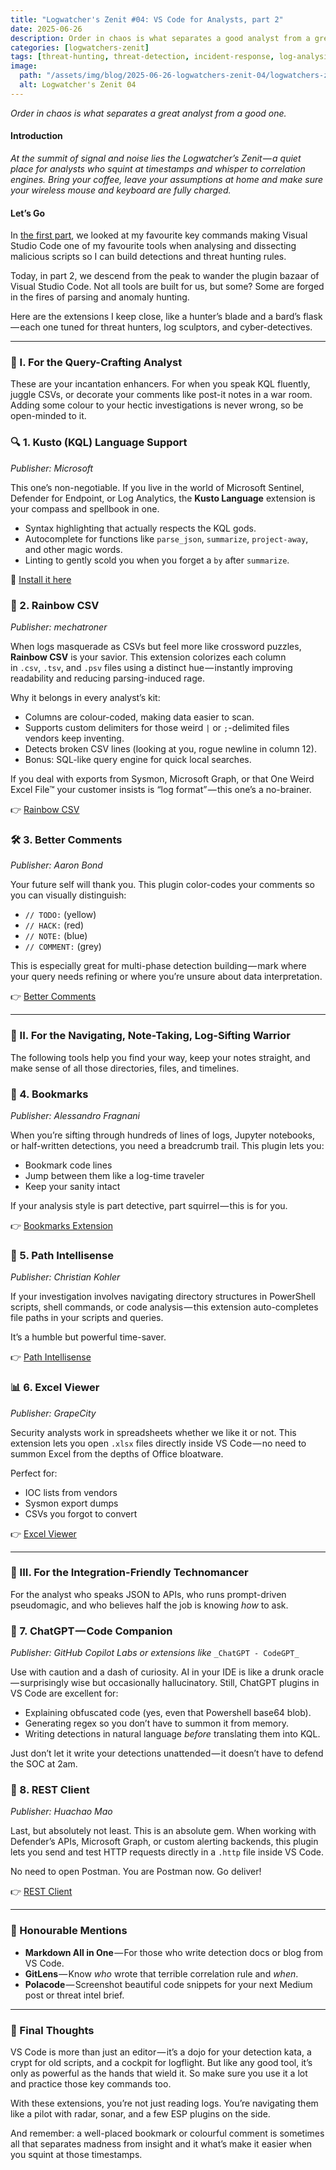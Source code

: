 ```yaml
---
title: "Logwatcher's Zenit #04: VS Code for Analysts, part 2"
date: 2025-06-26
description: Order in chaos is what separates a good analyst from a great one.
categories: [logwatchers-zenit]
tags: [threat-hunting, threat-detection, incident-response, log-analysis, visualstudio-code]
image:
  path: "/assets/img/blog/2025-06-26-logwatchers-zenit-04/logwatchers-zenit-title-04.png"
  alt: Logwatcher's Zenit 04
---
```


_Order in chaos is what separates a great analyst from a good one._

#### Introduction

_At the summit of signal and noise lies the Logwatcher’s Zenit — a quiet place for analysts who squint at timestamps and whisper to correlation engines. Bring your coffee, leave your assumptions at home and make sure your wireless mouse and keyboard are fully charged._

#### Let’s Go

In [the first part](https://threathunter-chronicles.com/blog/logwatchers-zenit/2025-05-29-vscode-for-analysts-part-1.html), we looked at my favourite key commands making Visual Studio Code one of my favourite tools when analysing and dissecting malicious scripts so I can build detections and threat hunting rules.

Today, in part 2, we descend from the peak to wander the plugin bazaar of Visual Studio Code. Not all tools are built for us, but some? Some are forged in the fires of parsing and anomaly hunting.

Here are the extensions I keep close, like a hunter’s blade and a bard’s flask — each one tuned for threat hunters, log sculptors, and cyber-detectives.

---

### 🧠 I. For the Query-Crafting Analyst

These are your incantation enhancers. For when you speak KQL fluently, juggle CSVs, or decorate your comments like post-it notes in a war room. Adding some colour to your hectic investigations is never wrong, so be open-minded to it.

### 🔍 1. Kusto (KQL) Language Support

_Publisher: Microsoft_

This one’s non-negotiable. If you live in the world of Microsoft Sentinel, Defender for Endpoint, or Log Analytics, the **Kusto Language** extension is your compass and spellbook in one.

- Syntax highlighting that actually respects the KQL gods.
- Autocomplete for functions like `parse_json`, `summarize`, `project-away`, and other magic words.
- Linting to gently scold you when you forget a `by` after `summarize`.

🔗 [Install it here](https://marketplace.visualstudio.com/items?itemName=ms-kusto.kusto-language)

### 🌈 2. Rainbow CSV

_Publisher: mechatroner_

When logs masquerade as CSVs but feel more like crossword puzzles, **Rainbow CSV** is your savior. This extension colorizes each column in `.csv`, `.tsv`, and `.psv` files using a distinct hue — instantly improving readability and reducing parsing-induced rage.

Why it belongs in every analyst’s kit:

- Columns are colour-coded, making data easier to scan.
- Supports custom delimiters for those weird `|` or `;`-delimited files vendors keep inventing.
- Detects broken CSV lines (looking at you, rogue newline in column 12).
- Bonus: SQL-like query engine for quick local searches.

If you deal with exports from Sysmon, Microsoft Graph, or that One Weird Excel File™ your customer insists is “log format” — this one’s a no-brainer.

👉 [Rainbow CSV](https://marketplace.visualstudio.com/items?itemName=mechatroner.rainbow-csv)

### 🛠️ 3. Better Comments

_Publisher: Aaron Bond_

Your future self will thank you. This plugin color-codes your comments so you can visually distinguish:

- `// TODO:` (yellow)
- `// HACK:` (red)
- `// NOTE:` (blue)
- `// COMMENT:` (grey)

This is especially great for multi-phase detection building — mark where your query needs refining or where you’re unsure about data interpretation.

👉 [Better Comments](https://marketplace.visualstudio.com/items?itemName=aaron-bond.better-comments)

---

### 🧭 II. For the Navigating, Note-Taking, Log-Sifting Warrior

The following tools help you find your way, keep your notes straight, and make sense of all those directories, files, and timelines.

### 📁 4. Bookmarks

_Publisher: Alessandro Fragnani_

When you’re sifting through hundreds of lines of logs, Jupyter notebooks, or half-written detections, you need a breadcrumb trail. This plugin lets you:

- Bookmark code lines
- Jump between them like a log-time traveler
- Keep your sanity intact

If your analysis style is part detective, part squirrel — this is for you.

👉 [Bookmarks Extension](https://marketplace.visualstudio.com/items?itemName=alefragnani.Bookmarks)

### 📁 5. Path Intellisense

_Publisher: Christian Kohler_

If your investigation involves navigating directory structures in PowerShell scripts, shell commands, or code analysis — this extension auto-completes file paths in your scripts and queries.

It’s a humble but powerful time-saver.

👉 [Path Intellisense](https://marketplace.visualstudio.com/items?itemName=christian-kohler.path-intellisense)

### 📊 6. Excel Viewer

_Publisher: GrapeCity_

Security analysts work in spreadsheets whether we like it or not. This extension lets you open `.xlsx` files directly inside VS Code — no need to summon Excel from the depths of Office bloatware.

Perfect for:

- IOC lists from vendors
- Sysmon export dumps
- CSVs you forgot to convert

👉 [Excel Viewer](https://marketplace.visualstudio.com/items?itemName=GrapeCity.gc-excelviewer)

---

### 🧪 III. For the Integration-Friendly Technomancer

For the analyst who speaks JSON to APIs, who runs prompt-driven pseudomagic, and who believes half the job is knowing _how_ to ask.

### 🧠 7. ChatGPT — Code Companion

_Publisher: GitHub Copilot Labs or extensions like_ `_ChatGPT - CodeGPT_`

Use with caution and a dash of curiosity. AI in your IDE is like a drunk oracle — surprisingly wise but occasionally hallucinatory. Still, ChatGPT plugins in VS Code are excellent for:

- Explaining obfuscated code (yes, even that Powershell base64 blob).
- Generating regex so you don’t have to summon it from memory.
- Writing detections in natural language _before_ translating them into KQL.

Just don’t let it write your detections unattended — it doesn’t have to defend the SOC at 2am.

### 🔄 8. REST Client

_Publisher: Huachao Mao_

Last, but absolutely not least. This is an absolute gem. When working with Defender’s APIs, Microsoft Graph, or custom alerting backends, this plugin lets you send and test HTTP requests directly in a `.http` file inside VS Code.

No need to open Postman. You are Postman now. Go deliver!

👉 [REST Client](https://marketplace.visualstudio.com/items?itemName=humao.rest-client)

---

  

### 🎁 Honourable Mentions

- **Markdown All in One** — For those who write detection docs or blog from VS Code.
- **GitLens** — Know _who_ wrote that terrible correlation rule and _when_.
- **Polacode** — Screenshot beautiful code snippets for your next Medium post or threat intel brief.

---

### 🧘 Final Thoughts

VS Code is more than just an editor — it’s a dojo for your detection kata, a crypt for old scripts, and a cockpit for logflight. But like any good tool, it’s only as powerful as the hands that wield it. So make sure you use it a lot and practice those key commands too.

With these extensions, you’re not just reading logs. You’re navigating them like a pilot with radar, sonar, and a few ESP plugins on the side.

And remember: a well-placed bookmark or colourful comment is sometimes all that separates madness from insight and it what’s make it easier when you squint at those timestamps.
